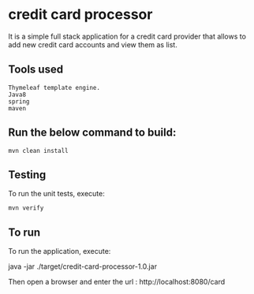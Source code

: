 # credit card processor
It is a simple full stack application for a credit card provider that allows to add new credit card accounts and view them as list.


## Tools used
```
Thymeleaf template engine.
Java8
spring
maven

```

## Run the below command to build:

```
mvn clean install

```

## Testing
To run the unit tests, execute:

```
mvn verify

```

## To run
To run the application, execute:

java -jar ./target/credit-card-processor-1.0.jar

Then open a browser and enter the url : http://localhost:8080/card
